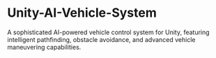 # Unity-AI-Vehicle-System
A sophisticated AI-powered vehicle control system for Unity, featuring intelligent pathfinding, obstacle avoidance, and advanced vehicle maneuvering capabilities.
